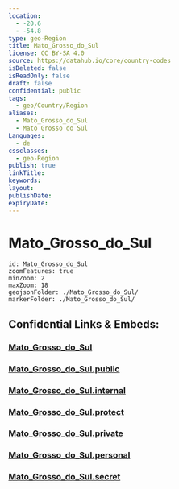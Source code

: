 ```yaml
---
location:
  - -20.6
  - -54.8
type: geo-Region
title: Mato_Grosso_do_Sul
license: CC BY-SA 4.0
source: https://datahub.io/core/country-codes
isDeleted: false
isReadOnly: false
draft: false
confidential: public
tags:
  - geo/Country/Region
aliases:
  - Mato_Grosso_do_Sul
  - Mato Grosso do Sul
Languages:
  - de
cssclasses:
  - geo-Region
publish: true
linkTitle:
keywords:
layout:
publishDate:
expiryDate:
---
```


# Mato_Grosso_do_Sul

```leaflet
id: Mato_Grosso_do_Sul
zoomFeatures: true 
minZoom: 2 
maxZoom: 18
geojsonFolder: ./Mato_Grosso_do_Sul/
markerFolder: ./Mato_Grosso_do_Sul/
```


## Confidential Links & Embeds: 

### [Mato_Grosso_do_Sul](/_Standards/Earth/Continent/America~South/Brazil/states~Brazil/Mato_Grosso_do_Sul.md) 

### [Mato_Grosso_do_Sul.public](/_public/Earth/Continent/America~South/Brazil/states~Brazil/Mato_Grosso_do_Sul.public.md) 

### [Mato_Grosso_do_Sul.internal](/_internal/Earth/Continent/America~South/Brazil/states~Brazil/Mato_Grosso_do_Sul.internal.md) 

### [Mato_Grosso_do_Sul.protect](/_protect/Earth/Continent/America~South/Brazil/states~Brazil/Mato_Grosso_do_Sul.protect.md) 

### [Mato_Grosso_do_Sul.private](/_private/Earth/Continent/America~South/Brazil/states~Brazil/Mato_Grosso_do_Sul.private.md) 

### [Mato_Grosso_do_Sul.personal](/_personal/Earth/Continent/America~South/Brazil/states~Brazil/Mato_Grosso_do_Sul.personal.md) 

### [Mato_Grosso_do_Sul.secret](/_secret/Earth/Continent/America~South/Brazil/states~Brazil/Mato_Grosso_do_Sul.secret.md)

